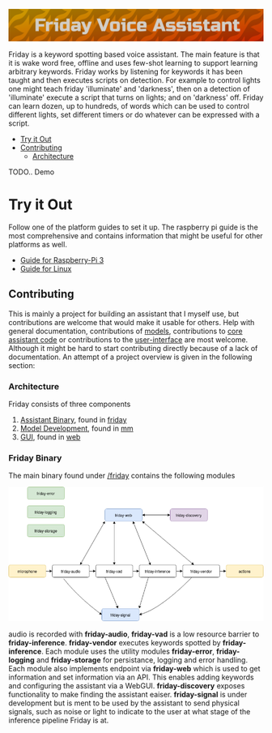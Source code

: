 ![logo](art/friday-logo.png)

Friday is a keyword spotting based voice assistant. The main feature is that it is wake word free, offline and uses few-shot learning to support learning arbitrary keywords. Friday works by listening for keywords it has been taught and then executes scripts on detection. For example to control lights one might teach friday 'illuminate' and 'darkness', then on a detection of 'illuminate' execute a script that turns on lights; and on 'darkness' off. Friday can learn dozen, up to hundreds, of words which can be used to control different lights, set different timers or do whatever can be expressed with a script.

- [Try it Out](#try-it-out)
- [Contributing](#contributing)
  - [Architecture](#architecture)



TODO.. Demo

# Try it Out

Follow one of the platform guides to set it up. The raspberry pi guide is the most comprehensive and contains information that might be useful for other platforms as well.

- [Guide for Raspberry-Pi 3](releases/RASPBERRY-PI-3.md)
- [Guide for Linux](releases/LINUX-x86.md)


## Contributing

This is mainly a project for building an assistant that I myself use, but contributions are welcome that would make it usable for others. Help with general documentation, contributions of [models](mm), contributions to [core assistant code](friday) or contributions to the [user-interface](web/becky) are most welcome. Although it might be hard to start contributing directly because of a lack of documentation. An attempt of a project overview is given in the following section:

### Architecture


Friday consists of three components

1. [Assistant Binary](#friday-binary), found in [friday](friday)
2. [Model Development](#models), found in [mm](mm)
3. [GUI](web/becky), found in [web](web/becky)

### Friday Binary

The main binary found under [/friday](friday) contains the following modules

![diagram](art/friday-binary.png)

audio is recorded with **friday-audio**, **friday-vad** is a low resource barrier to **friday-inference**. **friday-vendor** executes keywords spotted by **friday-inference**. Each module uses the utility modules **friday-error**, **friday-logging** and **friday-storage** for persistance, logging and error handling. Each module also implements endpoint via **friday-web** which is used to get information and set information via an API. This enables adding keywords and configuring the assistant via a WebGUI. **friday-discovery** exposes functionality to make finding the assistant eaiser. **friday-signal** is under development but is ment to be used by the assistant to send physical signals, such as noise or light to indicate to the user at what stage of the inference pipeline Friday is at.

